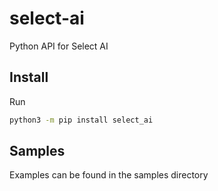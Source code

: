 # select-ai

Python API for Select AI

## Install

Run
```bash
python3 -m pip install select_ai
```

## Samples

Examples can be found in the samples directory

